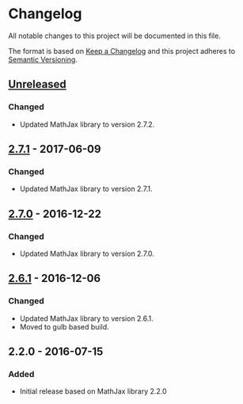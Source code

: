 # Changelog
All notable changes to this project will be documented in this file.

The format is based on [Keep a Changelog](http://keepachangelog.com/)
and this project adheres to [Semantic Versioning](http://semver.org/).

## [Unreleased]
### Changed
- Updated MathJax library to version 2.7.2.

## [2.7.1] - 2017-06-09
### Changed
- Updated MathJax library to version 2.7.1.

## [2.7.0] - 2016-12-22
### Changed
- Updated MathJax library to version 2.7.0.

## [2.6.1] - 2016-12-06
### Changed
- Updated MathJax library to version 2.6.1.
- Moved to gulb based build.

## 2.2.0 - 2016-07-15
### Added
- Initial release based on MathJax library 2.2.0

[Unreleased]: https://github.com/VisualOn/FeatureIDE.net/compare/v2.7.1...HEAD
[2.7.1]: https://github.com/VisualOn/FeatureIDE.net/compare/v2.7.0...v2.7.1
[2.7.0]: https://github.com/VisualOn/FeatureIDE.net/compare/v2.6.1...v2.7.0
[2.6.1]: https://github.com/VisualOn/FeatureIDE.net/compare/v2.2.0...v2.6.1
